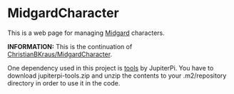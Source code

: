 # MidgardCharacter

This is a web page for managing [Midgard](https://midgard-online.de/startseite.html "Midgard Online") characters. 

**INFORMATION:** This is the continuation of [ChristianBKraus/MidgardCharacter](https://github.com/ChristianBKraus/MidgardCharacter). 


One dependency used in this project is [tools](https://github.com/JupiterPi/Tools "Tools by JupiterPi") by JupiterPi. You have to download jupiterpi-tools.zip and unzip the contents to your .m2/repository directory in order to use it in the code. 
